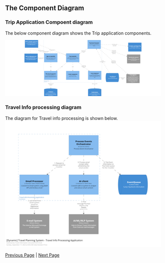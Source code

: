 ## The Component Diagram
### Trip Application Compoent diagram
The below component diagram shows the Trip application components.

![Actor / Action Approach](../artifacts/component-diagram.png)

### Travel Info processing diagram
The diagram for Travel info processing is shown below.
![Actor / Action Approach](../artifacts/travelInfoProcessingApplication.png)

[Previous Page](./ContainerDiagram.md) | [Next Page](./TripExtractionFromEmail.md)
